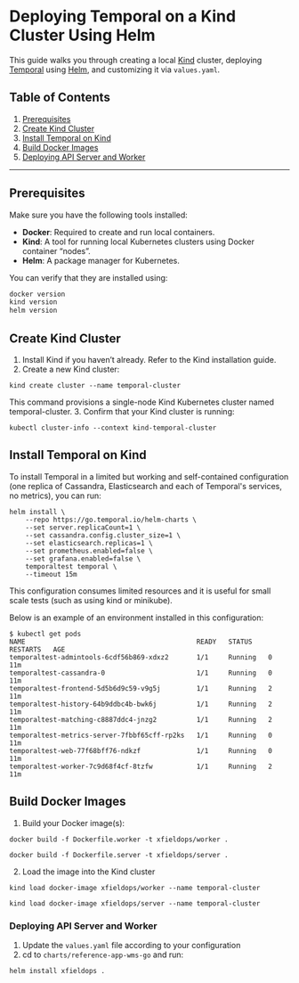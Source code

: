 # Deploying Temporal on a Kind Cluster Using Helm

This guide walks you through creating a local [Kind](https://kind.sigs.k8s.io/) cluster, deploying [Temporal](https://temporal.io/) using [Helm](https://helm.sh/), and customizing it via `values.yaml`.

## Table of Contents

1. [Prerequisites](#prerequisites)
2. [Create Kind Cluster](#create-kind-cluster)
3. [Install Temporal on Kind](#install-temporal-on-kind)
4. [Build Docker Images ](#build-docker-images)
5. [Deploying API Server and Worker](#deploying-api-server-and-worker)

---

## Prerequisites

Make sure you have the following tools installed:

- **Docker**: Required to create and run local containers.
- **Kind**: A tool for running local Kubernetes clusters using Docker container “nodes”.
- **Helm**: A package manager for Kubernetes.

You can verify that they are installed using:

```bash
docker version
kind version
helm version
```
## Create Kind Cluster

1. Install Kind if you haven’t already. Refer to the Kind installation guide.
2. Create a new Kind cluster:
```
kind create cluster --name temporal-cluster
```
This command provisions a single-node Kind Kubernetes cluster named temporal-cluster.
3. Confirm that your Kind cluster is running:
```
kubectl cluster-info --context kind-temporal-cluster
```

## Install Temporal on Kind 

To install Temporal in a limited but working and self-contained configuration (one replica of Cassandra, Elasticsearch and each of Temporal's services, no metrics), you can run:

```
helm install \
    --repo https://go.temporal.io/helm-charts \
    --set server.replicaCount=1 \
    --set cassandra.config.cluster_size=1 \
    --set elasticsearch.replicas=1 \
    --set prometheus.enabled=false \
    --set grafana.enabled=false \
    temporaltest temporal \
    --timeout 15m
```
This configuration consumes limited resources and it is useful for small scale tests (such as using kind or minikube).

Below is an example of an environment installed in this configuration:

```
$ kubectl get pods
NAME                                           READY   STATUS    RESTARTS   AGE
temporaltest-admintools-6cdf56b869-xdxz2       1/1     Running   0          11m
temporaltest-cassandra-0                       1/1     Running   0          11m
temporaltest-frontend-5d5b6d9c59-v9g5j         1/1     Running   2          11m
temporaltest-history-64b9ddbc4b-bwk6j          1/1     Running   2          11m
temporaltest-matching-c8887ddc4-jnzg2          1/1     Running   2          11m
temporaltest-metrics-server-7fbbf65cff-rp2ks   1/1     Running   0          11m
temporaltest-web-77f68bff76-ndkzf              1/1     Running   0          11m
temporaltest-worker-7c9d68f4cf-8tzfw           1/1     Running   2          11m
```

## Build Docker Images
1. Build your Docker image(s):
```
docker build -f Dockerfile.worker -t xfieldops/worker .

docker build -f Dockerfile.server -t xfieldops/server .
```

2. Load the image into the Kind cluster
```
kind load docker-image xfieldops/worker --name temporal-cluster

kind load docker-image xfieldops/server --name temporal-cluster
```

### Deploying API Server and Worker

1. Update the ```values.yaml``` file according to your configuration
2. cd to ```charts/reference-app-wms-go``` and run:
```
helm install xfieldops .
```
